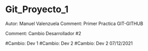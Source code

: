 # Git_Proyecto_1

Autor: Manuel Valenzuela
Comment: Primer Practica GIT-GITHUB

Comment: Cambio Desarrollador #2

#Cambio: Dev 1
#Cambio: Dev 2
#Cambio: Dev 2 07/12/2021
